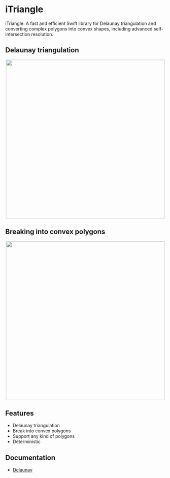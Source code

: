 # iTriangle
iTriangle: A fast and efficient Swift library for Delaunay triangulation and converting complex polygons into convex shapes, including advanced self-intersection resolution.
 
## Delaunay triangulation
<p align="center">
<img src="https://github.com/iShape-Swift/iShapeTriangulation/blob/master/Readme/star_triangle.svg" width="500"/>
</p>

## Breaking into convex polygons
<p align="center">
<img src="https://github.com/iShape-Swift/iShapeTriangulation/blob/master/Readme/star_polygon.svg" width="500" />
</p>

## Features

- Delaunay triangulation
- Break into convex polygons
- Support any kind of polygons
- Deterministic

## Documentation
- [Delaunay](https://ishape-rust.github.io/iShape-js/triangle/delaunay.html)
